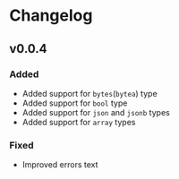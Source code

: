 # Changelog

## v0.0.4

### Added

- Added support for `bytes`(`bytea`) type
- Added support for `bool` type
- Added support for `json` and `jsonb` types
- Added support for `array` types

### Fixed

- Improved errors text